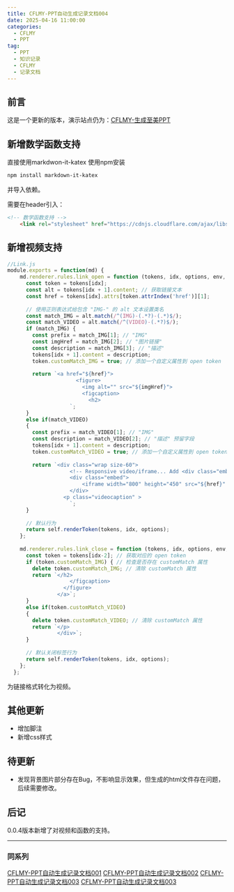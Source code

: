 ```yaml
---
title: CFLMY-PPT自动生成记录文档004
date: 2025-04-16 11:00:00
categories:
  - CFLMY
  - PPT
tag:
  - PPT
  - 知识记录
  - CFLMY
  - 记录文档
---
```

## 前言
这是一个更新的版本，演示站点仍为：[CFLMY-生成至美PPT](https://ppt.cflmy.cn/)

## 新增数学函数支持
直接使用markdwon-it-katex
使用npm安装
```ps
npm install markdown-it-katex
```
并导入依赖。

需要在header引入：
```html
<!-- 数学函数支持 -->
    <link rel="stylesheet" href="https://cdnjs.cloudflare.com/ajax/libs/KaTeX/0.5.1/katex.min.css">
```

## 新增视频支持
```js
//Link.js
module.exports = function(md) {
    md.renderer.rules.link_open = function (tokens, idx, options, env, self) {
      const token = tokens[idx];
      const alt = tokens[idx + 1].content; // 获取链接文本
      const href = tokens[idx].attrs[token.attrIndex('href')][1];
  
      // 使用正则表达式给包含 "IMG-" 的 alt 文本设置类名
      const match_IMG = alt.match(/^(IMG)-(.*?)-(.*)$/);
      const match_VIDEO = alt.match(/^(VIDEO)-(.*?)$/);
      if (match_IMG) {
        const prefix = match_IMG[1]; // "IMG"
        const imgHref = match_IMG[2]; // "图片链接"
        const description = match_IMG[3]; // "描述"
        tokens[idx + 1].content = description;
        token.customMatch_IMG = true; // 添加一个自定义属性到 open token
        
        return `<a href="${href}">
                      <figure>
                        <img alt="" src="${imgHref}">
                        <figcaption>
                          <h2>
                    `;
      }
      else if(match_VIDEO)
      {
        const prefix = match_VIDEO[1]; // "IMG"
        const description = match_VIDEO[2]; // "描述" 预留字段
        tokens[idx + 1].content = description;
        token.customMatch_VIDEO = true; // 添加一个自定义属性到 open token
        
        return `<div class="wrap size-60">
                    <!-- Responsive video/iframe... Add <div class="embed"> -->
                    <div class="embed">
                        <iframe width="800" height="450" src="${href}" allowfullscreen></iframe>
                    </div>
                  <p class="videocaption" >
                    `;
      }
  
      // 默认行为
      return self.renderToken(tokens, idx, options);
    };
  
    md.renderer.rules.link_close = function (tokens, idx, options, env, self) {
      const token = tokens[idx-2]; // 获取对应的 open token
      if (token.customMatch_IMG) { // 检查是否存在 customMatch 属性
        delete token.customMatch_IMG; // 清除 customMatch 属性
        return `</h2>
                    </figcaption>
                  </figure>
                </a>`;
      }
      else if(token.customMatch_VIDEO)
      {
        delete token.customMatch_VIDEO; // 清除 customMatch 属性
        return `</p>
                </div>`;
      }
  
      // 默认关闭标签行为
      return self.renderToken(tokens, idx, options);
    };
  };
```

为链接格式转化为视频。

## 其他更新
* 增加脚注
* 新增css样式

## 待更新
* 发现背景图片部分存在Bug，不影响显示效果，但生成的html文件存在问题，后续需要修改。

## 后记
0.0.4版本新增了对视频和函数的支持。

---
### 同系列
[CFLMY-PPT自动生成记录文档001](https://blog.cflmy.cn/2025/04/03/CFLMY/PPT/PPT001/)
[CFLMY-PPT自动生成记录文档002](https://blog.cflmy.cn/2025/04/06/CFLMY/PPT/PPT002/)
[CFLMY-PPT自动生成记录文档003](https://blog.cflmy.cn/2025/04/09/CFLMY/PPT/PPT003/)
[CFLMY-PPT自动生成记录文档003](https://blog.cflmy.cn/2025/04/16/CFLMY/PPT/PPT004/)